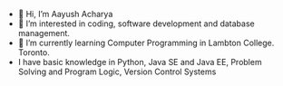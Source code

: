 - 👋 Hi, I’m Aayush Acharya
- 👀 I’m interested in coding, software development and database management.
- 🌱 I’m currently learning Computer Programming in Lambton College. Toronto. 
- I have basic knowledge in Python, Java SE and Java EE, Problem Solving and Program Logic, Version Control Systems

<!---
aayushac98/aayushac98 is a ✨ special ✨ repository because its `README.md` (this file) appears on your GitHub profile.
You can click the Preview link to take a look at your changes.
--->
